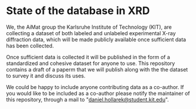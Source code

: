 # State of the database in XRD

 We, the AiMat group the Karlsruhe Institute of Technology (KIT), are collecting a dataset of both labeled and unlabeled experimental X-ray diffraction data, which will be made publicly available once sufficient data has been collected.
 
 Once sufficient data is collected it will be published in the form of a standardized and cohesive dataset for anyone to use. This repository contains a draft of a paperm that we will publish along with the the dataset to survey it and discuss its uses.
 
 We could be happy to include anyone contributing data as a co-author. If you would like to be included as a co-author please notify the maintainer of this repository, through a mail to "daniel.hollarek@student.kit.edu".
